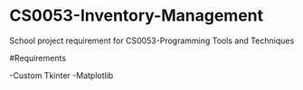# CS0053-Inventory-Management
School project requirement for CS0053-Programming Tools and Techniques 

#Requirements

-Custom Tkinter
-Matplotlib 

